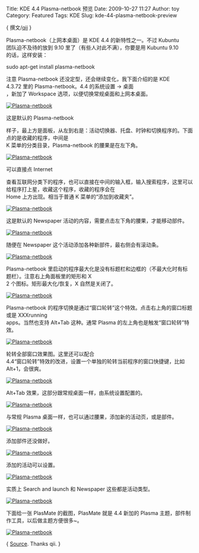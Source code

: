 Title: KDE 4.4 Plasma-netbook 预览
Date: 2009-10-27 11:27
Author: toy
Category: Featured
Tags: KDE
Slug: kde-44-plasma-netbook-preview

{ 撰文/[qii](http://www.twitter.com/qiheizhiya) }

Plasma-netbook（上网本桌面）是 KDE 4.4 的新特性之一。不过 Kubuntu  
团队迫不及待的放到 9.10 里了（有些人对此不满），你要是用 Kubuntu 9.10  
的话，这样安装：

sudo apt-get install plasma-netbook

注意 Plasma-netbook 还没定型，还会继续变化，我下面介绍的是 KDE  
4.3.72 里的 Plasma-netbook。4.4 的系统设置 -> 桌面  
，新加了 Workspace 选项，以便切换常规桌面和上网本桌面。

[![Plasma-netbook](http://i.linuxtoy.org/images/2009/10/thumb-pn\_workspace.png)](http://i.linuxtoy.org/images/2009/10/pn\_workspace.png)

这是默认的 Plasma-netbook  

样子，最上方是面板，从左到右是：活动切换器、托盘、时钟和切换程序的。下面点的是收藏的程序，中间是  
K 菜单的分类目录，Plasma-netbook 的腰果是在左下角。

[![Plasma-netbook](http://i.linuxtoy.org/images/2009/10/thumb-pn.png)](http://i.linuxtoy.org/images/2009/10/pn.png)

可以直接点 Internet  

查看互联网分类下的程序，也可以直接在中间的输入框，输入搜索程序，这里可以给程序打上星，收藏这个程序，收藏的程序会在  
Home 上方出现。相当于普通 K 菜单的“添加到收藏夹”。

[![Plasma-netbook](http://i.linuxtoy.org/images/2009/10/thumb-pn1.png)](http://i.linuxtoy.org/images/2009/10/pn1.png)

这是默认的 Newspaper 活动的内容，需要点击左下角的腰果，才能移动部件。

[![Plasma-netbook](http://i.linuxtoy.org/images/2009/10/thumb-pn2.png)](http://i.linuxtoy.org/images/2009/10/pn2.png)

随便在 Newspaper 这个活动添加各种新部件，最右侧会有滚动条。

[![Plasma-netbook](http://i.linuxtoy.org/images/2009/10/thumb-pn3.png)](http://i.linuxtoy.org/images/2009/10/pn3.png)

Plasma-netbook
里启动的程序最大化是没有标题栏和边框的（不最大化时有标题栏）。注意右上角面板里的矩形和
X  
2 个图标。矩形最大化/恢复，X 自然是关闭了。

[![Plasma-netbook](http://i.linuxtoy.org/images/2009/10/thumb-pn4.png)](http://i.linuxtoy.org/images/2009/10/pn4.png)

Plasma-netbook
的程序切换是通过“窗口轮转”这个特效。点击右上角的窗口标题或是 XXXrunning  
apps。当然也支持 Alt+Tab 这种。通常 Plasma
的左上角也是触发“窗口轮转”特效。

[![Plasma-netbook](http://i.linuxtoy.org/images/2009/10/thumb-pn5.png)](http://i.linuxtoy.org/images/2009/10/pn5.png)

轮转全部窗口效果图。这里还可以配合  
4.4“窗口轮转”特效的改进，设置一个单独的轮转当前程序的窗口快捷键，比如
Alt+1，会很爽。

[![Plasma-netbook](http://i.linuxtoy.org/images/2009/10/thumb-pn6.png)](http://i.linuxtoy.org/images/2009/10/pn6.png)

Alt+Tab 效果，这部分跟常规桌面一样，由系统设置配置的。

[![Plasma-netbook](http://i.linuxtoy.org/images/2009/10/thumb-pn7.png)](http://i.linuxtoy.org/images/2009/10/pn7.png)

与常规 Plasma 桌面一样，也可以通过腰果，添加新的活动页，或是部件。

[![Plasma-netbook](http://i.linuxtoy.org/images/2009/10/thumb-pn8.png)](http://i.linuxtoy.org/images/2009/10/pn8.png)

添加部件还没做好。

[![Plasma-netbook](http://i.linuxtoy.org/images/2009/10/thumb-pn9.png)](http://i.linuxtoy.org/images/2009/10/pn9.png)

添加的活动可以设置。

[![Plasma-netbook](http://i.linuxtoy.org/images/2009/10/thumb-pn10.png)](http://i.linuxtoy.org/images/2009/10/pn10.png)

实质上 Search and launch 和 Newspaper 这些都是活动类型。

[![Plasma-netbook](http://i.linuxtoy.org/images/2009/10/thumb-pn11.png)](http://i.linuxtoy.org/images/2009/10/pn11.png)

下面给一张 PlasMate 的截图，PlasMate 就是 4.4 新加的 Plasma
主题，部件制作工具，以后做主题方便很多~。

[![Plasma-netbook](http://i.linuxtoy.org/images/2009/10/thumb-pn12.png)](http://i.linuxtoy.org/images/2009/10/pn12.png)

{ [Source](http://qiii2006.blogbus.com/logs/49203953.html). Thanks qii.
}
